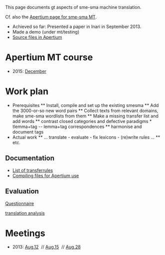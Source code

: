 

This page documents gt aspects of sme-sma machine translation.


Cf. also the [Apertium page for sme-sma MT](http://wiki.apertium.org/wiki/North_Saami_and_South_Saami).


* Achieved so far: Presented a paper in Inari in September 2013.
* Made a demo (under mt/testing)
* [Source files in Apertium](https://github.com/apertium/apertium-sme-sma/)


# Apertium MT course
* 2015: [December](../courses/courseDecember2015.html)




# Work plan


* Prerequisites
** Install, compile and set up the existing smesma
** Add the 3000-or-so new word pairs
** Collect texts from relevant domains, make sme-sma wordlists from them
** Make a missing transfer list and add words
** contrast closed categories and defective paradigms * tlemma+tag -- lemma+tag correspondences
** harmonise and document tags
* Actual work
** ... translate - evaluate - fix lexicons - (re)write rules ...
** etc.


## Documentation
* [List of transferrules](transferrules.html)
* [Compiling files for Apertium use](../DailyCompilingOfApertiumFiles.html)




## Evaluation


[Questionnaire](questionnaire.html)


[translation analysis](translationanalysis.html)


# Meetings




* 2013:
 [Aug.12](meetings/130812.html)  //
 [Aug.15](meetings/130815.html)  //
 [Aug.28](meetings/130828.html) 

 

 
